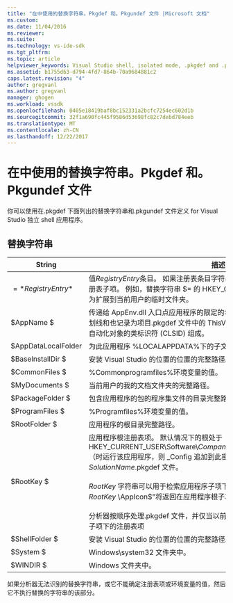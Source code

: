 ```yaml
---
title: "在中使用的替换字符串。Pkgdef 和。Pkgundef 文件 |Microsoft 文档"
ms.custom: 
ms.date: 11/04/2016
ms.reviewer: 
ms.suite: 
ms.technology: vs-ide-sdk
ms.tgt_pltfrm: 
ms.topic: article
helpviewer_keywords: Visual Studio shell, isolated mode, .pkgdef and .pkgundef files
ms.assetid: b1755d63-d794-4fd7-864b-70a9684881c2
caps.latest.revision: "4"
author: gregvanl
ms.author: gregvanl
manager: ghogen
ms.workload: vssdk
ms.openlocfilehash: 0405e18419baf8bc152331a2bcfc7254ec602d1b
ms.sourcegitcommit: 32f1a690fc445f9586d53698fc82c7debd784eeb
ms.translationtype: MT
ms.contentlocale: zh-CN
ms.lasthandoff: 12/22/2017
---
```

# <a name="substitution-strings-used-in-pkgdef-and-pkgundef-files"></a>在中使用的替换字符串。Pkgdef 和。Pkgundef 文件
你可以使用在.pkgdef 下面列出的替换字符串和.pkgundef 文件定义 for Visual Studio 独立 shell 应用程序。  
  
## <a name="substitution-strings"></a>替换字符串  
  
|String|描述|  
|------------|-----------------|  
|$=*RegistryEntry*$|值*RegistryEntry*条目。 如果注册表条目字符串以反斜杠结尾 (\\)，则使用默认值的注册表子项。 例如，替换字符串 $= 的 HKEY_CURRENT_USER\Environment\TEMP$ 为扩展到当前用户的临时文件夹。|  
|$AppName $|传递给 AppEnv.dll 入口点应用程序的限定的名称。 限定的名称由应用程序名称、 下划线和也记录为项目.pkgdef 文件中的 ThisVersionDTECLSID 设置的值的应用程序自动化对象的类标识符 (CLSID) 组成。|  
|$AppDataLocalFolder|为此应用程序 %LOCALAPPDATA%下的子文件夹。|  
|$BaseInstallDir $|安装 Visual Studio 的位置的位置的完整路径。|  
|$CommonFiles $|%Commonprogramfiles%环境变量的值。|  
|$MyDocuments $|当前用户的我的文档文件夹的完整路径。|  
|$PackageFolder $|包含应用程序的包的程序集文件的目录完整路径。|  
|$ProgramFiles $|%Programfiles%环境变量的值。|  
|$RootFolder $|应用程序的根目录完整路径。|  
|$RootKey $|应用程序根注册表项。 默认情况下的根处于 HKEY_CURRENT_USER\Software\\*CompanyName*\\*ProjectName*\\*VersionNumber* （时运行该应用程序，则 _Config 追加到此密钥）。 设置中的 RegistryRoot 值*SolutionName*.pkgdef 文件。<br /><br /> $RootKey$ 字符串可以用于检索应用程序子项下的注册表值。 例如，字符串"$= $RootKey$ \AppIcon$"将返回在应用程序根子项的下方 AppIcon 条目的值。<br /><br /> 分析器按顺序处理.pkgdef 文件，并仅当以前定义过条目时，才可以访问的应用程序子项下的注册表项|  
|$ShellFolder $|安装 Visual Studio 的位置的位置的完整路径。|  
|$System $|Windows\system32 文件夹中。|  
|$WINDIR $|Windows 文件夹中。|  
  
 如果分析器无法识别的替换字符串，或它不能确定注册表项或环境变量的值，然后它不执行替换的字符串的该部分。